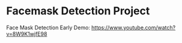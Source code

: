 # Facemask Detection Project
Face Mask Detection Early Demo: 
https://www.youtube.com/watch?v=8W9K1wjfE98
